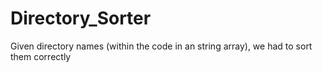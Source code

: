 # Directory_Sorter
Given directory names (within the code in an string array), we had to sort them correctly
